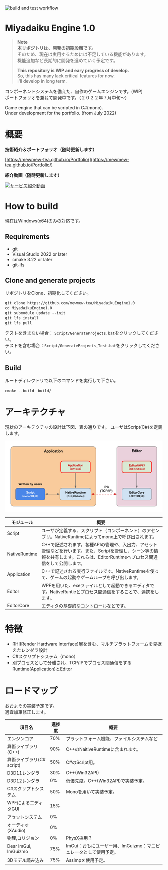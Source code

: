 ![build and test workflow](https://github.com/mewmew-tea/MiyadaikuEngine1.0/actions/workflows/build.yml/badge.svg)
# Miyadaiku Engine 1.0

> **Note**  
> **本リポジトリは、開発の初期段階です。**\
> そのため、現在は実用するためには不足している機能があります。\
> 機能追加など長期的に開発を進めていく予定です。
> 
> **This repository is WIP and eary progress of develop.**\
> So, this has many lack critical features for now.\
> I'll develop in long term.

コンポーネントシステムを備えた、自作のゲームエンジンです。(WIP)\
ポートフォリオを兼ねて開発中です。（２０２２年７月中旬～）

Game engine that can be scripted in C#(mono).\
Under development for the portfolio. (from July 2022)

# 概要

**技術紹介＆ポートフォリオ（随時更新します）**  

[https://mewmew-tea.github.io/Portfolio/](https://mewmew-tea.github.io/Portfolio/)

**紹介動画（随時更新します）**  

[![サービス紹介動画](https://user-images.githubusercontent.com/66203904/209564866-0d7a097e-c8fa-4102-bbca-cdb6097b809c.png)](https://youtu.be/_BmQGiO4Gko)

# How to build

現在はWindows(x64)のみの対応です。

## Requirements

- git
- Visual Studio 2022 or later
- cmake 3.22 or later
- git-lfs

## Clone and generate projects

リポジトリをClone、初期化してください。

```
git clone https://github.com/mewmew-tea/MiyadaikuEngine1.0
cd MiyadaikuEngine1.0
git submodule update --init
git lfs install
git lfs pull
```

テストを含まない場合： `Script/GenerateProjects.bat`をクリックしてください。\
テストを含む場合：`Script/GenerateProjects_Test.bat`をクリックしてください。

## Build

ルートディレクトリで以下のコマンドを実行して下さい。

```
cmake --build　build/
```

# アーキテクチャ

現状のアーキテクチャの設計は下図、表の通りです。
ユーザはScript(C#)を定義します。

![](docs/images/Architecture_20221110.svg)

|  モジュール  |  概要  |
| ---- | ---- |
| Script | ユーザが定義する、スクリプト（コンポーネント）のアセンブリ。NativeRuntimeによってmono上で呼び出されます。 |
| NativeRuntime | C++で記述されます。各種APIの管理や、入出力、アセット管理などを行います。また、Scriptを管理し、シーン等の情報を共有します。これらは、EditorRuntimeへプロセス間通信をして公開します。 |
| Application | C++で記述される実行ファイルです。NativeRuntimeを使って、ゲームの起動やゲームループを呼び出します。 |
| Editor | WPFを用いた、exeファイルとして起動できるエディタです。NativeRuntieとプロセス間通信をすることで、連携をします。 |
| EditorCore | エディタの基礎的なコントロールなどです。 |

# 特徴

- RHI(Render Hardware Interface)層を含む、マルチプラットフォームを見据えたレンダラ設計
- C#スクリプトシステム（mono）
- 別プロセスとして分離され、TCP/IPでプロセス間通信をするRuntime(Application)とEditor

# ロードマップ

おおよその実装予定です。\
適宜加筆修正します。

<!-- タスク管理用のTrelloはこちら \
https://trello.com/b/jDuAlxcO -->

|  項目名  |  進捗度  | 概要 |
| ---- | ---- | ---- |
|  エンジンコア  |  70%  | プラットフォーム機能、ファイルシステムなど  |
|  算術ライブラリ(C++)  |  90%  | C++のNaitiveRuntimeに含まれます。  |
|  算術ライブラリ(C# script)  |  50%  | C#のScript用。  |
|  D3D11レンダラ  |  30%  | C++(Win32API)  |
|  D3D12レンダラ  |  0%  | 低優先度。C++(Win32API)で実装予定。  |
|  C#スクリプトシステム  |  50%  | Monoを用いて実装予定。  |
|  WPFによるエディタGUI  |  15%  |   |
| アセットシステム | 0% |  |
| オーディオ(XAudio) | 0% |  |
|  物理,コリジョン  |  0%  | PhysX採用？  |
|  Dear ImGui, ImGuizmo  |  75%  | ImGui：おもにユーザー用、ImGuizmo：マニピュレータとして使用予定。  |
| 3Dモデル読み込み | 75% | Assimpを使用予定。|


